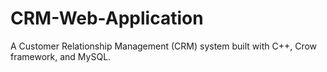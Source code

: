 # CRM-Web-Application
A Customer Relationship Management (CRM) system built with C++, Crow framework, and MySQL.
